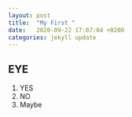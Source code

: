```yaml
---
layout: post
title:  "My First "
date:   2020-09-22 17:07:04 +0200
categories: jekyll update
---
```


## EYE
1. YES
2. NO
3. Maybe

